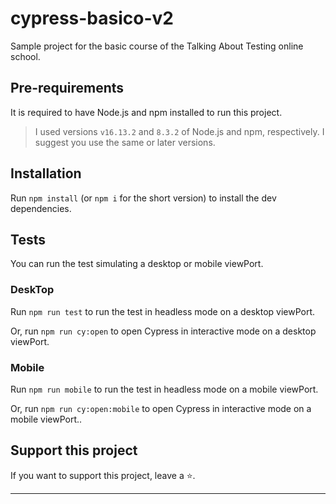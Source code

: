 # cypress-basico-v2

Sample project for the basic course of the Talking About Testing online school.

## Pre-requirements

It is required to have Node.js and npm installed to run this project.

> I used versions `v16.13.2` and `8.3.2` of Node.js and npm, respectively. I suggest you use the same or later versions.

## Installation

Run `npm install` (or `npm i` for the short version) to install the dev dependencies.

## Tests

You can run the test simulating a desktop or mobile viewPort.

### DeskTop

Run `npm run test` to run the test in headless mode on a desktop viewPort.

Or, run `npm run cy:open` to open Cypress in interactive mode on a desktop viewPort.

### Mobile
Run `npm run mobile` to run the test in headless mode on a mobile viewPort.

Or, run `npm run cy:open:mobile` to open Cypress in interactive mode on a mobile viewPort..

## Support this project

If you want to support this project, leave a ⭐.

___
